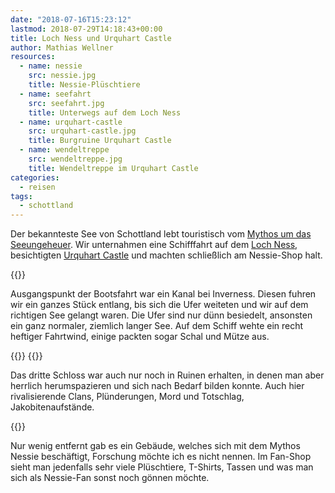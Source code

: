 ```yaml
---
date: "2018-07-16T15:23:12"
lastmod: 2018-07-29T14:18:43+00:00
title: Loch Ness und Urquhart Castle
author: Mathias Wellner
resources:
  - name: nessie
    src: nessie.jpg
    title: Nessie-Plüschtiere
  - name: seefahrt
    src: seefahrt.jpg
    title: Unterwegs auf dem Loch Ness
  - name: urquhart-castle
    src: urquhart-castle.jpg
    title: Burgruine Urquhart Castle
  - name: wendeltreppe
    src: wendeltreppe.jpg
    title: Wendeltreppe im Urquhart Castle    
categories:
  - reisen
tags:
  - schottland
---
```

Der bekannteste See von Schottland lebt touristisch vom [Mythos um das Seeungeheuer](https://de.wikipedia.org/wiki/Ungeheuer_von_Loch_Ness). Wir unternahmen eine Schifffahrt auf dem [Loch Ness](https://de.wikipedia.org/wiki/Loch_Ness), besichtigten [Urquhart Castle](https://de.wikipedia.org/wiki/Urquhart_Castle) und machten schließlich am Nessie-Shop halt. 
<!--more-->

{{<responsive-image name="seefahrt">}}

Ausgangspunkt der Bootsfahrt war ein Kanal bei Inverness. Diesen fuhren wir ein ganzes Stück entlang, bis sich die Ufer weiteten und wir auf dem richtigen See gelangt waren. Die Ufer sind nur dünn besiedelt, ansonsten ein ganz normaler, ziemlich langer See. Auf dem Schiff wehte ein recht heftiger Fahrtwind, einige packten sogar Schal und Mütze aus.

{{<responsive-image name="urquhart-castle">}}
{{<responsive-image name="wendeltreppe">}}

Das dritte Schloss war auch nur noch in Ruinen erhalten, in denen man aber herrlich herumspazieren und sich nach Bedarf bilden konnte. Auch hier rivalisierende Clans, Plünderungen, Mord und Totschlag, Jakobitenaufstände. 

{{<responsive-image name="nessie">}}

Nur wenig entfernt gab es ein Gebäude, welches sich mit dem Mythos Nessie beschäftigt, Forschung möchte ich es nicht nennen. Im Fan-Shop sieht man jedenfalls sehr viele Plüschtiere, T-Shirts, Tassen und was man sich als Nessie-Fan sonst noch gönnen möchte. 
